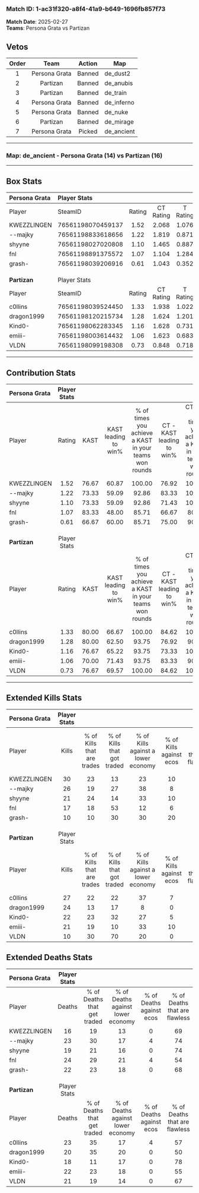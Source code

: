 ### Match ID: 1-ac31f320-a8f4-41a9-b649-1696fb857f73  
**Match Date**: 2025-02-27  
**Teams**: Persona Grata vs Partizan  

## Vetos  

| Order | Team | Action | Map |
| :---: | :--: | :----: | --- |
| 1 | Persona Grata | Banned | de_dust2 |
| 2 | Partizan | Banned | de_anubis |
| 3 | Partizan | Banned | de_train |
| 4 | Persona Grata | Banned | de_inferno |
| 5 | Persona Grata | Banned | de_nuke |
| 6 | Partizan | Banned | de_mirage |
| 7 | Persona Grata | Picked | de_ancient |

---  

### **Map**: de_ancient - Persona Grata (14) vs Partizan (16)  
---  

## Box Stats  

| **Persona Grata** | Player Stats      |        |           |          |       |      |       |         |        |      |     |
| :- | :- | :-: | :-: | :-: | :-: | :-: | :-: | :-: | :-: | :-: | :-: |
| Player            | SteamID           | Rating | CT Rating | T Rating | KAST  | ADR  | Kills | Assists | Deaths | K/D  | HS% |
| KWEZZLINGEN       | 76561198070459137 |  1.52  |   2.068   |  1.076   | 76.67 | 93.0 |  30   |    6    |   16   | 1.88 | 60  |
| --majky           | 76561198833618656 |  1.22  |   1.819   |  0.871   | 73.33 | 86.4 |  26   |    2    |   23   | 1.13 | 61  |
| shyyne            | 76561198027020808 |  1.10  |   1.465   |  0.887   | 73.33 | 68.9 |  21   |    6    |   19   | 1.11 | 33  |
| fnl               | 76561198891375572 |  1.07  |   1.104   |  1.284   | 83.33 | 86.4 |  17   |   17    |   24   | 0.71 | 64  |
| grash-            | 76561198039206916 |  0.61  |   1.043   |  0.352   | 66.67 | 39.2 |  10   |   11    |   22   | 0.45 | 60  |
|                   |                   |        |           |          |       |      |       |         |        |      |     |
|                   |                   |        |           |          |       |      |       |         |        |      |     |
|                   |                   |        |           |          |       |      |       |         |        |      |     |
| **Partizan**      | Player Stats      |        |           |          |       |      |       |         |        |      |     |
| Player            | SteamID           | Rating | CT Rating | T Rating | KAST  | ADR  | Kills | Assists | Deaths | K/D  | HS% |
| c0llins           | 76561198039524450 |  1.33  |   1.938   |  1.022   | 80.00 | 90.7 |  27   |    9    |   23   | 1.17 | 48  |
| dragon1999        | 76561198120215734 |  1.28  |   1.624   |  1.201   | 80.00 | 88.4 |  24   |    6    |   20   | 1.20 | 41  |
| Kind0-            | 76561198062283345 |  1.16  |   1.628   |  0.731   | 76.67 | 66.3 |  22   |    4    |   18   | 1.22 | 45  |
| emiii-            | 76561198003614432 |  1.06  |   1.623   |  0.683   | 70.00 | 76.9 |  21   |    9    |   22   | 0.95 | 57  |
| VLDN              | 76561198099198308 |  0.73  |   0.848   |  0.718   | 76.67 | 50.0 |  10   |    9    |   21   | 0.48 | 50  |
---  

## Contribution Stats  

| **Persona Grata** | Player Stats |       |                      |                                                        |                           |                                                             |                          |                                                            |
| :- | :-: | :-: | :-: | :-: | :-: | :-: | :-: | :-: |
| Player            |    Rating    | KAST  | KAST leading to win% | % of times you achieve a KAST in your teams won rounds | CT - KAST leading to win% | CT - % of times you achieve a KAST in your teams won rounds | T - KAST leading to win% | T - % of times you achieve a KAST in your teams won rounds |
| KWEZZLINGEN       |     1.52     | 76.67 |        60.87         |                         100.00                         |           76.92           |                           100.00                            |          40.00           |                           100.00                           |
| --majky           |     1.22     | 73.33 |        59.09         |                         92.86                          |           83.33           |                           100.00                            |          30.00           |                           75.00                            |
| shyyne            |     1.10     | 73.33 |        59.09         |                         92.86                          |           71.43           |                           100.00                            |          37.50           |                           75.00                            |
| fnl               |     1.07     | 83.33 |        48.00         |                         85.71                          |           66.67           |                            80.00                            |          30.77           |                           100.00                           |
| grash-            |     0.61     | 66.67 |        60.00         |                         85.71                          |           75.00           |                            90.00                            |          37.50           |                           75.00                            |
|                   |              |       |                      |                                                        |                           |                                                             |                          |                                                            |
|                   |              |       |                      |                                                        |                           |                                                             |                          |                                                            |
|                   |              |       |                      |                                                        |                           |                                                             |                          |                                                            |
| **Partizan**      | Player Stats |       |                      |                                                        |                           |                                                             |                          |                                                            |
| Player            |    Rating    | KAST  | KAST leading to win% | % of times you achieve a KAST in your teams won rounds | CT - KAST leading to win% | CT - % of times you achieve a KAST in your teams won rounds | T - KAST leading to win% | T - % of times you achieve a KAST in your teams won rounds |
| c0llins           |     1.33     | 80.00 |        66.67         |                         100.00                         |           84.62           |                           100.00                            |          45.45           |                           100.00                           |
| dragon1999        |     1.28     | 80.00 |        62.50         |                         93.75                          |           76.92           |                            90.91                            |          45.45           |                           100.00                           |
| Kind0-            |     1.16     | 76.67 |        65.22         |                         93.75                          |           73.33           |                           100.00                            |          50.00           |                           80.00                            |
| emiii-            |     1.06     | 70.00 |        71.43         |                         93.75                          |           83.33           |                            90.91                            |          55.56           |                           100.00                           |
| VLDN              |     0.73     | 76.67 |        69.57         |                         100.00                         |           84.62           |                           100.00                            |          50.00           |                           100.00                           |
---  

## Extended Kills Stats  

| **Persona Grata** | Player Stats |                            |                            |                                    |                         |                              |                                 |                                       |                    |           |
| :- | :-: | :-: | :-: | :-: | :-: | :-: | :-: | :-: | :-: | :-: |
| Player            |    Kills     | % of Kills that are trades | % of Kills that got traded | % of Kills against a lower economy | % of Kills against ecos | % of Kills that are flawless | % of Kills that are close duels | % of Kills that are assisted by flash | Pistol Round Kills | AWP Kills |
| KWEZZLINGEN       |      30      |             23             |             13             |                 23                 |           10            |              63              |                3                |                   7                   |         4          |     0     |
| --majky           |      26      |             19             |             27             |                 38                 |            8            |              46              |                0                |                  19                   |         2          |     0     |
| shyyne            |      21      |             24             |             14             |                 33                 |           10            |              71              |                5                |                   0                   |         0          |     5     |
| fnl               |      17      |             18             |             53             |                 12                 |            6            |              59              |               12                |                   0                   |         2          |     0     |
| grash-            |      10      |             10             |             30             |                 30                 |           20            |              50              |               20                |                  10                   |         2          |     0     |
|                   |              |                            |                            |                                    |                         |                              |                                 |                                       |                    |           |
|                   |              |                            |                            |                                    |                         |                              |                                 |                                       |                    |           |
|                   |              |                            |                            |                                    |                         |                              |                                 |                                       |                    |           |
| **Partizan**      | Player Stats |                            |                            |                                    |                         |                              |                                 |                                       |                    |           |
| Player            |    Kills     | % of Kills that are trades | % of Kills that got traded | % of Kills against a lower economy | % of Kills against ecos | % of Kills that are flawless | % of Kills that are close duels | % of Kills that are assisted by flash | Pistol Round Kills | AWP Kills |
| c0llins           |      27      |             22             |             22             |                 37                 |            7            |              48              |                7                |                   4                   |         1          |     0     |
| dragon1999        |      24      |             13             |             17             |                 8                  |            0            |              71              |                4                |                   8                   |         2          |     0     |
| Kind0-            |      22      |             23             |             32             |                 27                 |            5            |              82              |                0                |                   0                   |         1          |    11     |
| emiii-            |      21      |             19             |             10             |                 33                 |           10            |              67              |                0                |                   0                   |         1          |     0     |
| VLDN              |      10      |             30             |             70             |                 20                 |            0            |              80              |                0                |                   0                   |         0          |     0     |
## Extended Deaths Stats  

| **Persona Grata** | Player Stats |                             |                                   |                          |                               |                            |                           |               |
| :- | :-: | :-: | :-: | :-: | :-: | :-: | :-: | :-: |
| Player            |    Deaths    | % of Deaths that get traded | % of Deaths against lower economy | % of Deaths against ecos | % of Deaths that are flawless | % of Deaths that are close | % of Deaths while blinded | Deaths to AWP |
| KWEZZLINGEN       |      16      |             19              |                13                 |            0             |              69               |             0              |             0             |       2       |
| --majky           |      23      |             30              |                17                 |            4             |              74               |             0              |             4             |       3       |
| shyyne            |      19      |             21              |                16                 |            0             |              74               |             0              |             5             |       3       |
| fnl               |      24      |             29              |                21                 |            4             |              54               |             13             |             4             |       0       |
| grash-            |      22      |             23              |                18                 |            0             |              68               |             0              |             0             |       3       |
|                   |              |                             |                                   |                          |                               |                            |                           |               |
|                   |              |                             |                                   |                          |                               |                            |                           |               |
|                   |              |                             |                                   |                          |                               |                            |                           |               |
| **Partizan**      | Player Stats |                             |                                   |                          |                               |                            |                           |               |
| Player            |    Deaths    | % of Deaths that get traded | % of Deaths against lower economy | % of Deaths against ecos | % of Deaths that are flawless | % of Deaths that are close | % of Deaths while blinded | Deaths to AWP |
| c0llins           |      23      |             35              |                17                 |            4             |              57               |             0              |             9             |       3       |
| dragon1999        |      20      |             35              |                20                 |            0             |              50               |             10             |            10             |       0       |
| Kind0-            |      18      |             11              |                17                 |            0             |              78               |             0              |             6             |       1       |
| emiii-            |      22      |             23              |                18                 |            0             |              55               |             9              |             9             |       1       |
| VLDN              |      21      |             19              |                14                 |            0             |              67               |             10             |             5             |       0       |
